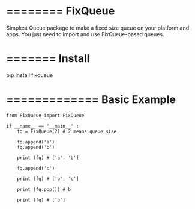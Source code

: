 ========
FixQueue
========

Simplest Queue package to make a fixed size queue on your platform and apps. 
You just need to import and use FixQueue-based queues.


=======
Install
=======
pip install fixqueue


=============
Basic Example
=============
	from FixQueue import FixQueue

	if __name__ == "__main__" :
		fq = FixQueue(2) # 2 means queue size
	
		fq.append('a')
		fq.append('b')
	
		print (fq) # ['a', 'b']
	
		fq.append('c')
	
		print (fq) # ['b', 'c']
	
		print (fq.pop()) # b
	
		print (fq) # ['b']


